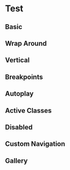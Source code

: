 # Test


## Basic

<ExampleBasic />

## Wrap Around

<ExampleWrapAround />

## Vertical

<ExampleVertical />

## Breakpoints

<ExampleBreakpoints />

## Autoplay

<ExampleAutoplay />

## Active Classes

<ExampleActiveClasses />


## Disabled

<ExampleDisable />

## Custom Navigation

<ExampleCustomNavigation />

## Gallery

<ExampleGallery />


<script>
import ExampleBasic from './examples/ExampleBasic.vue';
import ExampleWrapAround from './examples/ExampleWrapAround.vue';
import ExampleBreakpoints from './examples/ExampleBreakpoints.vue';
import ExampleAutoplay from './examples/ExampleAutoplay.vue';
import ExampleActiveClasses from './examples/ExampleActiveClasses.vue';
import ExampleCustomNavigation from './examples/ExampleCustomNavigation.vue';
import ExampleGallery from './examples/ExampleGallery.vue';
import ExampleVertical from './examples/ExampleVertical.vue';
import ExampleDisable from './examples/ExampleDisable.vue';

export default {
  components: {
    ExampleBasic,
    ExampleWrapAround,
    ExampleBreakpoints,
    ExampleAutoplay,
    ExampleActiveClasses,
    ExampleCustomNavigation,
    ExampleGallery,
    ExampleVertical,
    ExampleDisable
  }
}
</script>

<style>
:root {
  --brand-color: #535bf2;
}

.carousel__track {
  min-height: 200px
}

.carousel__item {
  height: 100%;
  width: 100%;
  background-color: var(--brand-color);
  color: #fff;
  font-size: 20px;
  border-radius: 8px;
  display: flex;
  justify-content: center;
  align-items: center;
}

.vp-doc ol,
.vp-doc li + li {
  margin: 0;
}

.carousel__pagination {
  margin: 10px 0 0 !important;
}
</style>